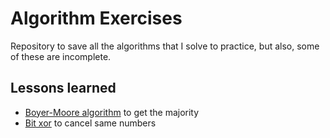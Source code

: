 # Algorithm Exercises

Repository to save all the algorithms that I solve to practice, but also, some
of these are incomplete.

## Lessons learned

- [Boyer-Moore algorithm](https://en.m.wikipedia.org/wiki/Boyer%E2%80%93Moore_majority_vote_algorithm) to get the majority
- [Bit xor](https://hackernoon.com/xor-the-magical-bit-wise-operator-24d3012ed821) to cancel same numbers
